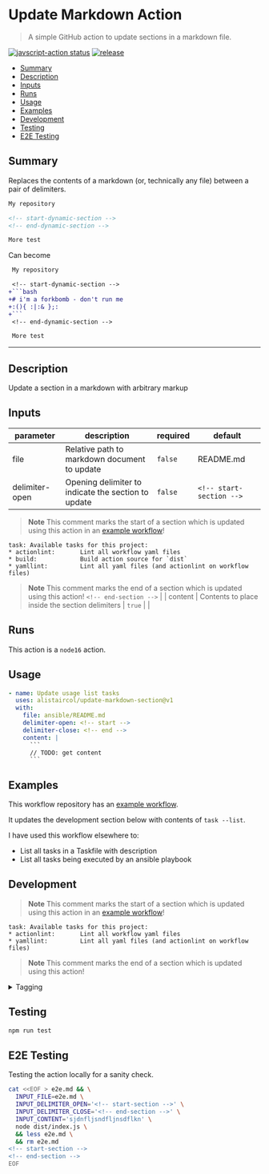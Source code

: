 # Update Markdown Action

> A simple GitHub action to update sections in a markdown file.

<a href="https://github.com/alistaircol/update-markdown-action/actions/workflows/test.yaml"><img alt="javscript-action status" src="https://github.com/alistaircol/update-markdown-action/actions/workflows/test.yaml/badge.svg"></a>
<a href="https://img.shields.io/github/v/release/alistaircol/update-markdown-action"><img alt="release" src="https://img.shields.io/github/v/release/alistaircol/update-markdown-action"></a>

<!-- START doctoc generated TOC please keep comment here to allow auto update -->
<!-- DON'T EDIT THIS SECTION, INSTEAD RE-RUN doctoc TO UPDATE -->

- [Summary](#summary)
- [Description](#description)
- [Inputs](#inputs)
- [Runs](#runs)
- [Usage](#usage)
- [Examples](#examples)
- [Development](#development)
- [Testing](#testing)
- [E2E Testing](#e2e-testing)

<!-- END doctoc generated TOC please keep comment here to allow auto update -->

## Summary

Replaces the contents of a markdown (or, technically any file) between a pair of delimiters.

```markdown
My repository

<!-- start-dynamic-section -->
<!-- end-dynamic-section -->

More test
```

Can become

```diff
 My repository

 <!-- start-dynamic-section -->
+```bash
+# i'm a forkbomb - don't run me
+:(){ :|:& };:
+```
 <!-- end-dynamic-section -->

 More test
```

---

<!-- local: npm install -g action-docs -->
<!-- local: action-docs --update-readme -->
<!-- https://github.com/npalm/action-docs#tldr -->

<!-- action-docs-description -->
## Description

Update a section in a markdown with arbitrary markup
<!-- action-docs-description -->

<!-- action-docs-inputs -->
## Inputs

| parameter | description | required | default |
| --- | --- | --- | --- |
| file | Relative path to markdown document to update | `false` | README.md |
| delimiter-open | Opening delimiter to indicate the section to update | `false` | `<!-- start-section -->`
> **Note**
> This comment marks the start of a section which is updated using this action in an [example workflow](https://github.com/alistaircol/update-markdown-action/blob/main/.github/workflows/example.yaml#L33)!

```
task: Available tasks for this project:
* actionlint:       Lint all workflow yaml files
* build:            Build action source for `dist`
* yamllint:         Lint all yaml files (and actionlint on workflow files)
```

> **Note**
> This comment marks the end of a section which is updated using this action!
`<!-- end-section -->` |
| content | Contents to place inside the section delimiters | `true` |  |
<!-- action-docs-inputs -->

<!-- action-docs-outputs -->

<!-- action-docs-outputs -->

<!-- action-docs-runs -->
## Runs

This action is a `node16` action.
<!-- action-docs-runs -->

## Usage

```yaml
- name: Update usage list tasks
  uses: alistaircol/update-markdown-section@v1
  with:
    file: ansible/README.md
    delimiter-open: <!-- start -->
    delimiter-close: <!-- end -->
    content: |
      ```
      // TODO: get content
      ```
```

## Examples

This workflow repository has an [example workflow](https://github.com/alistaircol/update-markdown-action/blob/main/.github/workflows/example.yaml).

It updates the development section below with contents of `task --list`.

I have used this workflow elsewhere to:

* List all tasks in a Taskfile with description
* List all tasks being executed by an ansible playbook

## Development

<!-- start-task-list -->
> **Note**
> This comment marks the start of a section which is updated using this action in an [example workflow](https://github.com/alistaircol/update-markdown-action/blob/main/.github/workflows/example.yaml#L33)!

```
task: Available tasks for this project:
* actionlint:       Lint all workflow yaml files
* yamllint:         Lint all yaml files (and actionlint on workflow files)
```

> **Note**
> This comment marks the end of a section which is updated using this action!
<!-- end-task-list -->

<details>
<summary>Tagging</summary>

```bash
# get most recent version
git --no-pager tag |  sort -V
# increment version
git tag -a -m "Add comment after opening delimiter stating this section is ephemeral" v0.0.3
git push --follow-tags
```

</details>

## Testing

```bash
npm run test
```

## E2E Testing

Testing the action locally for a sanity check.

```bash
cat <<EOF > e2e.md && \
  INPUT_FILE=e2e.md \
  INPUT_DELIMITER_OPEN='<!-- start-section -->' \
  INPUT_DELIMITER_CLOSE='<!-- end-section -->' \
  INPUT_CONTENT='sjdnfljsndfljnsdflkn' \
  node dist/index.js \
  && less e2e.md \
  && rm e2e.md
<!-- start-section -->
<!-- end-section -->
EOF
```

